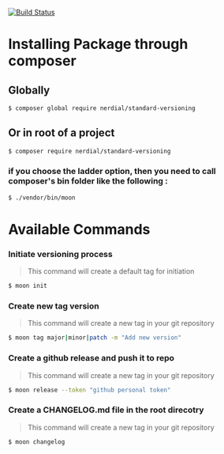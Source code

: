 [![Build Status](https://travis-ci.org/nerdial/standard-versioning.svg?branch=master)](https://travis-ci.org/nerdial/standard-versioning)

# Installing Package through composer

## Globally
```sh
$ composer global require nerdial/standard-versioning
```
## Or in root of a project

```sh
$ composer require nerdial/standard-versioning
```
### if you choose the ladder option, then you need to call composer's bin folder like the following :
```sh
$ ./vendor/bin/moon 
```


# Available Commands


### Initiate versioning process

> This command will create a default tag for initiation

```sh
$ moon init
```

### Create new tag version

> This command will create a new tag in your git repository

```sh
$ moon tag major|minor|patch -m "Add new version"
```

### Create a github release and push it to repo

> This command will create a new tag in your git repository

```sh
$ moon release --token "github personal token"
```

### Create a CHANGELOG.md file in the root direcotry

> This command will create a new tag in your git repository

```sh
$ moon changelog
```